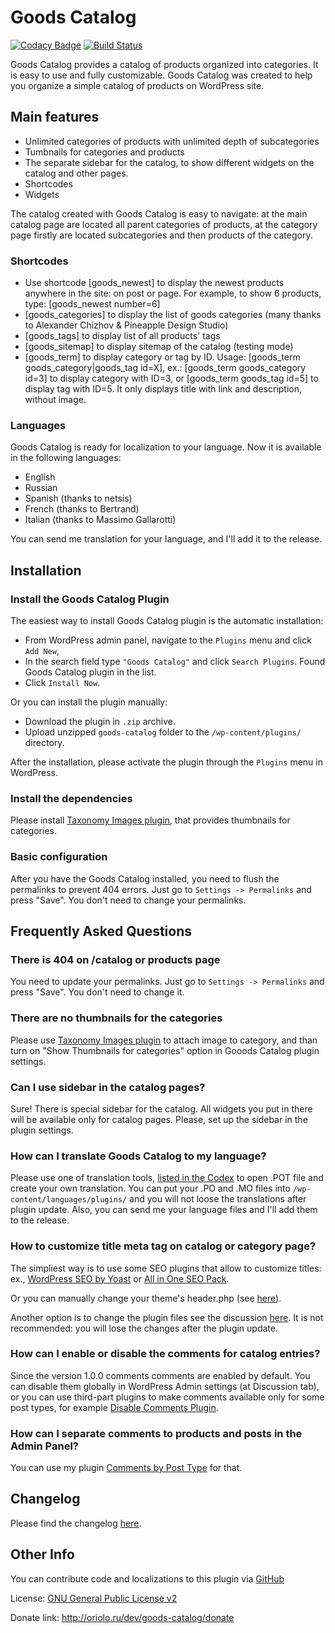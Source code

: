 # Goods Catalog

[![Codacy Badge](https://api.codacy.com/project/badge/Grade/f1f22c2889cf4e16971e93b16e4b5260)](https://www.codacy.com/app/ierhyna/goods-catalog?utm_source=github.com&amp;utm_medium=referral&amp;utm_content=ierhyna/goods-catalog&amp;utm_campaign=Badge_Grade) [![Build Status](https://travis-ci.org/ierhyna/goods-catalog.svg?branch=dev)](https://travis-ci.org/ierhyna/goods-catalog)

Goods Catalog provides a catalog of products organized into categories. It is easy to use and fully customizable. Goods Catalog was created to help you organize a simple catalog of products on WordPress site.

## Main features

* Unlimited categories of products with unlimited depth of subcategories
* Tumbnails for categories and products
* The separate sidebar for the catalog, to show different widgets on the catalog and other pages.
* Shortcodes
* Widgets

The catalog created with Goods Catalog is easy to navigate: at the main catalog page are located all parent categories of products, at the category page firstly are located subcategories and then products of the category.

### Shortcodes

* Use shortcode [goods_newest] to display the newest products anywhere in the site: on post or page. For example, to show 6 products, type: [goods_newest number=6]
* [goods_categories] to display the list of goods categories (many thanks to Alexander Chizhov & Pineapple Design Studio)
* [goods_tags] to display list of all products' tags
* [goods_sitemap] to display sitemap of the catalog (testing mode)
* [goods_term] to display category or tag by ID. Usage: [goods_term goods_category|goods_tag id=X], ex.: [goods_term goods_category id=3] to display category with ID=3, or [goods_term goods_tag id=5] to display tag with ID=5. It only displays title with link and description, without image.

### Languages

Goods Catalog is ready for localization to your language. Now it is available in the following languages:

* English
* Russian
* Spanish (thanks to netsis)
* French (thanks to Bertrand)
* Italian (thanks to Massimo Gallarotti)

You can send me translation for your language, and I'll add it to the release.

## Installation

### Install the Goods Catalog Plugin

The easiest way to install Goods Catalog plugin is the automatic installation:

* From WordPress admin panel, navigate to the `Plugins` menu and click `Add New`,
* In the search field type `"Goods Catalog"` and click `Search Plugins`. Found Goods Catalog plugin in the list.
* Click `Install Now`.

Or you can install the plugin manually:

* Download the plugin in `.zip` archive.
* Upload unzipped `goods-catalog` folder to the `/wp-content/plugins/` directory.

After the installation, please activate the plugin through the `Plugins` menu in WordPress.

### Install the dependencies

Please install [Taxonomy Images plugin](https://wordpress.org/plugins/taxonomy-images/), that provides thumbnails for categories.

### Basic configuration

After you have the Goods Catalog installed, you need to flush the permalinks to prevent 404 errors. Just go to `Settings -> Permalinks` and press "Save". You don't need to change your permalinks.

## Frequently Asked Questions

### There is 404 on /catalog or products page
You need to update your permalinks. Just go to `Settings -> Permalinks` and press "Save". You don't need to change it.

### There are no thumbnails for the categories
Please use [Taxonomy Images plugin](https://wordpress.org/plugins/taxonomy-images/) to attach image to category, and than turn on "Show Thumbnails for categories" option in Gooods Catalog plugin settings.

### Can I use sidebar in the catalog pages?
Sure! There is special sidebar for the catalog. All widgets you put in there will be available only for catalog pages. Please, set up the sidebar in the plugin settings.

### How can I translate Goods Catalog to my language?
Please use one of translation tools, [listed in the Codex](http://codex.wordpress.org/Translating_WordPress#Translation_Tools) to open .POT file and create your own translation. You can put your .PO and .MO files into `/wp-content/languages/plugins/` and you will not loose the translations after plugin update.
Also, you can send me your language files and I'll add them to the release.

### How to customize title meta tag on catalog or category page?
The simpliest way is to use some SEO plugins that allow to customize titles: ex., [WordPress SEO by Yoast](https://wordpress.org/plugins/wordpress-seo/) or [All in One SEO Pack](https://wordpress.org/plugins/all-in-one-seo-pack/).

Or you can manually change your theme's header.php (see [here](http://wordpress.stackexchange.com/questions/130747/custom-post-type-archive-page-title)). 

Another option is to change the plugin files see the discussion [here](https://wordpress.org/support/topic/how-to-modify-the-catalog-title-page). It is not recommended: you will lose the changes after the plugin update.

### How can I enable or disable the comments for catalog entries?
Since the version 1.0.0 comments comments are enabled by default. You can disable them globally in WordPress Admin settings (at Discussion tab), or you can use third-part plugins to make comments available only for some post types, for example [Disable Comments Plugin](https://wordpress.org/plugins/disable-comments/).

### How can I separate comments to products and posts in the Admin Panel?
You can use my plugin [Comments by Post Type](https://wordpress.org/plugins/comments-by-post-type/) for that.

## Changelog

Please find the changelog [here](https://github.com/ierhyna/goods-catalog/blob/master/CHANGELOG.md).

## Other Info

You can contribute code and localizations to this plugin via [GitHub](https://github.com/ierhyna/goods-catalog)

License: [GNU General Public License v2](http://www.gnu.org/licenses/gpl-2.0.html)

Donate link: http://oriolo.ru/dev/goods-catalog/donate
